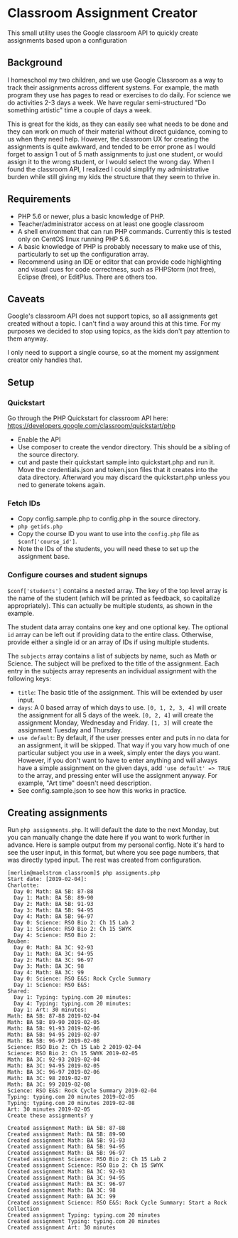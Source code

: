 # Classroom Assignment Creator
This small utility uses the Google classroom API to quickly create assignments based upon a configuration

## Background
I homeschool my two children, and we use Google Classroom as a way to track their assignments across different systems. For example, the math program they use has pages to read or exercises to do daily. For science we do activities 2-3 days a week. We have regular semi-structured "Do something artistic" time a couple of days a week.

This is great for the kids, as they can easily see what needs to be done and they can work on much of their material without direct guidance, coming to us when they need help. However, the classroom UX for creating the assignments is quite awkward, and tended to be error prone as I would forget to assign 1 out of 5 math assignments to just one student, or would assign it to the wrong student, or I would select the wrong day. When I found the classroom API, I realized I could simplify my administrative burden while still giving my kids the structure that they seem to thrive in.

## Requirements
* PHP 5.6 or newer, plus a basic knowledge of PHP.
* Teacher/administrator access on at least one google classroom
* A shell environment that can run PHP commands. Currently this is tested only on CentOS linux running PHP 5.6.
* A basic knowledge of PHP is probably necessary to make use of this, particularly to set up the configuration array.
* Recommend using an IDE or editor that can provide code highlighting and visual cues for code correctness, such as PHPStorm (not free), Eclipse (free), or EditPlus. There are others too.

## Caveats
Google's classroom API does not support topics, so all assignments get created without a topic. I can't find a way around this at this time. For my purposes we decided to stop using topics, as the kids don't pay attention to them anyway.

I only need to support a single course, so at the moment my assignment creator only handles that.
## Setup
### Quickstart
Go through the PHP Quickstart for classroom API here: https://developers.google.com/classroom/quickstart/php
 * Enable the API
 * Use composer to create the vendor directory. This should be a sibling of the source directory.
 * cut and paste their quickstart sample into quickstart.php and run it. Move the credentials.json and token.json files that it creates into the data directory. Afterward you may discard the quickstart.php unless you ned to generate tokens again.

### Fetch IDs
* Copy config.sample.php to config.php in the source directory.
* `php getids.php`
* Copy the course ID you want to use into the `config.php` file as `$conf['course_id']`.
* Note the IDs of the students, you will need these to set up the assignment base.

### Configure courses and student signups
`$conf['students']` contains a nested array. The key of the top level array is the name of the student (which will be printed as feedback, so capitalize appropriately). This can actually be multiple students, as shown in the example.
 
 The student data array contains one key and one optional key. The optional `id` array can be left out if providing data to the entire class. Otherwise, provide either a single id or an array of IDs if using multiple students.
 
 The `subjects` array contains a list of subjects by name, such as Math or Science. The subject will be prefixed to the title of the assignment. Each entry in the subjects array represents an individual assignment with the following keys:
 * `title`: The basic title of the assignment. This will be extended by user input.
 * `days`: A 0 based array of which days to use. `[0, 1, 2, 3, 4]` will create the assignment for all 5 days of the week. `[0, 2, 4]` will create the assignment Monday, Wednesday and Friday. `[1, 3]` will create the assignment Tuesday and Thursday.
 * `use default`: By default, if the user presses enter and puts in no data for an assignment, it will be skipped. That way if you vary how much of one particular subject you use in a week, simply enter the days you want. However, if you don't want to have to enter anything and will always have a simple assignment on the given days, add `'use default' => TRUE` to the array, and pressing enter will use the assignment anyway. For example, "Art time" doesn't need description.
 * See config.sample.json to see how this works in practice.

## Creating assignments

Run `php assignments.php`. It will default the date to the next Monday, but you can manually change the date here if you want to work further in advance. Here is sample output from my personal config. Note it's hard to see the user input, in this format, but where you see page numbers, that was directly typed input. The rest was created from configuration.

```
[merlin@maelstrom classroom]$ php assigments.php
Start date: [2019-02-04]:
Charlotte:
  Day 0: Math: BA 5B: 87-88
  Day 1: Math: BA 5B: 89-90
  Day 2: Math: BA 5B: 91-93
  Day 3: Math: BA 5B: 94-95
  Day 4: Math: BA 5B: 96-97
  Day 0: Science: RSO Bio 2: Ch 15 Lab 2
  Day 1: Science: RSO Bio 2: Ch 15 SWYK
  Day 4: Science: RSO Bio 2:
Reuben:
  Day 0: Math: BA 3C: 92-93
  Day 1: Math: BA 3C: 94-95
  Day 2: Math: BA 3C: 96-97
  Day 3: Math: BA 3C: 98
  Day 4: Math: BA 3C: 99
  Day 0: Science: RSO E&S: Rock Cycle Summary
  Day 1: Science: RSO E&S:
Shared:
  Day 1: Typing: typing.com 20 minutes:
  Day 4: Typing: typing.com 20 minutes:
  Day 1: Art: 30 minutes:
Math: BA 5B: 87-88 2019-02-04
Math: BA 5B: 89-90 2019-02-05
Math: BA 5B: 91-93 2019-02-06
Math: BA 5B: 94-95 2019-02-07
Math: BA 5B: 96-97 2019-02-08
Science: RSO Bio 2: Ch 15 Lab 2 2019-02-04
Science: RSO Bio 2: Ch 15 SWYK 2019-02-05
Math: BA 3C: 92-93 2019-02-04
Math: BA 3C: 94-95 2019-02-05
Math: BA 3C: 96-97 2019-02-06
Math: BA 3C: 98 2019-02-07
Math: BA 3C: 99 2019-02-08
Science: RSO E&S: Rock Cycle Summary 2019-02-04
Typing: typing.com 20 minutes 2019-02-05
Typing: typing.com 20 minutes 2019-02-08
Art: 30 minutes 2019-02-05
Create these assignments? y

Created assignment Math: BA 5B: 87-88
Created assignment Math: BA 5B: 89-90
Created assignment Math: BA 5B: 91-93
Created assignment Math: BA 5B: 94-95
Created assignment Math: BA 5B: 96-97
Created assignment Science: RSO Bio 2: Ch 15 Lab 2
Created assignment Science: RSO Bio 2: Ch 15 SWYK
Created assignment Math: BA 3C: 92-93
Created assignment Math: BA 3C: 94-95
Created assignment Math: BA 3C: 96-97
Created assignment Math: BA 3C: 98
Created assignment Math: BA 3C: 99
Created assignment Science: RSO E&S: Rock Cycle Summary: Start a Rock Collection
Created assignment Typing: typing.com 20 minutes
Created assignment Typing: typing.com 20 minutes
Created assignment Art: 30 minutes

```
